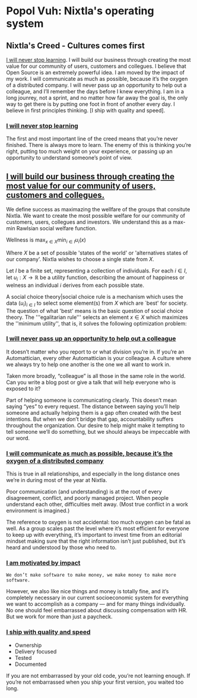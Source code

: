 # Popol Vuh: Nixtla's operating system

## Nixtla's Creed - Cultures comes first
[I will never stop learning](#i-will-never-stop-learning). I will build our business  through creating the most value for our community of users, customers and collegues. I believe that Open Source is an extremely powerful idea. I am moved by the impact of my work. I will communicate as much as possible, because it’s the oxygen of a distributed company. I will never pass up an opportunity to help out a colleague, and I’ll remember the days before I knew everything. I am in a long jounrey, not a sprint, and no matter how far away the goal is, the only way to get there is by putting one foot in front of another every day. I believe in first principles thinking. [I ship with quality and speed].




### [I will never stop learning](#i-will-never-stop-learning)
The first and most important line of the creed means that you’re never finished. There is always more to learn. The enemy of this is thinking you’re right, putting too much weight on your experience, or passing up an opportunity to understand someone’s point of view.

## [I will build our business  through creating the most value for our community of users, customers and collegues.](#i-will-build-our-business-through-creating-the-most-value-for-our-community-of-users-customers-and-collegues)
We define success as maximazing the wellfare of the groups that consitute Nixtla. We want to create the most possible welfare for our community of customers, users, collegues and investors. We understand this as a max-min  Rawlsian social welfare function.  

Wellness is 
$\max _{x\in X}\min _{i\in I}u_{i}(x)$

Where $X$ be a set of possible 'states of the world' or 'alternatives states of our company'. Nixtla wishes to choose a single state from $X$.  

Let $I$ be a finite set, representing a collection of individuals.  For each $i \in I$, let $u_i:X\longrightarrow\mathbb{R}$ be a utility function, describing the amount of happiness or welness an individual $i$ derives from each possible state.

A social choice theory|social choice rule is a mechanism which uses the data $(u_i)_{i \in I}$ to select some element(s) from $X$ which are `best' for society. The question of what 'best' means is the basic question of social choice theory. The '''egalitarian rule''' selects an element $x \in X$ which maximizes the ''minimum utility'', that is, it solves the following optimization problem: 





### [I will never pass up an opportunity to help out a colleague](#i-will-never-pass-up-an-opportunity-to-help-out-a-colleague)
It doesn’t matter who you report to or what division you’re in. If you’re an Automattician, every other Automattician is your colleague. A culture where we always try to help one another is the one we all want to work in.

Taken more broadly, “colleague” is all those in the same role in the world. Can you write a blog post or give a talk that will help everyone who is exposed to it?

Part of helping someone is communicating clearly. This doesn’t mean saying “yes” to every request. The distance between saying you’ll help someone and actually helping them is a gap often created with the best intentions. But when we don’t bridge that gap, accountability suffers throughout the organization. Our desire to help might make it tempting to tell someone we’ll do something, but we should always be impeccable with our word. 


### [I will communicate as much as possible, because it’s the oxygen of a distributed company](#i-will-communicate-as-much-as-possible-because-its-the-oxygen-of-a-distributed-company)

This is true in all relationships, and especially in the long distance ones we’re in during most of the year at Nixtla. 

Poor communication (and understanding) is at the root of every disagreement, conflict, and poorly managed project. When people understand each other, difficulties melt away. (Most true conflict in a work environment is imagined.)

The reference to oxygen is not accidental: too much oxygen can be fatal as well. As a group scales past the level where it’s most efficient for everyone to keep up with everything, it’s important to invest time from an editorial mindset making sure that the right information isn’t just published, but it’s heard and understood by those who need to.


### [I am motivated by impact](#i-am-motivated-by-impact)

`We don’t make software to make money, we make money to make more software.`

However, we also like nice things and money is totally fine, and it’s completely necessary in our current socioeconomic system for everything we want to accomplish as a company — and for many things individually. 
No one should feel embarrassed about discussing compensation with HR. But we work for more than just a paycheck.

### [I ship with quality and speed](#i-ship-with-quality-and-speed)

* Ownership
* Delivery focused
* Tested
* Documented

If you are not embarrassed by your old code, you’re not learning enough. If you’re not embarrassed when you ship your first version, you waited too long. 


